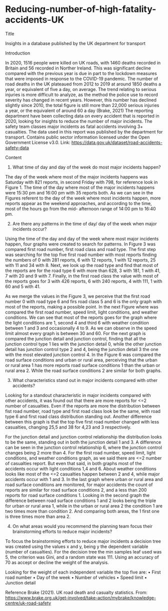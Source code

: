 # Reducing-number-of-high-fatality-accidents-UK

Title

Insights in a database published by the UK department for transport 

Introduction

In 2020, 1516 people were killed on UK roads, with 1460 deaths recorded in Britain and 56 recorded in Norther Ireland. This was significant decline compared with the previous year is due in part to the lockdown measures that were imposed in response to the COVID-19 pandemic.  The number of road deaths in the UK plateaued from 2012 to 2019 at around 1850 deaths a year, or equivalent of five a day, on average.
The trend relating to serious injuries is more difficult to analyze, as the method the police use to record severity has changed in recent years. However, this number has declined slightly since 2010, the total figure is still more than 22,000 serious injuries a year, or the equivalent of around 60 a day (Brake, 2021)
The reporting department have been collecting data on every accident that is reported in 2020, looking for insights to reduce the number of major incidents. The safety team classes major incidents as fatal accidents involving 3+ casualties.
The data used in this report was published by the department for transport. Contains public sector information licensed under the Open Government License v3.0. Link: https://data.gov.uk/dataset/road-accidents-safety-data 

Content

1.	What time of day and day of the week do most major incidents happen?

The day of the week where most of the major incidents happens was Saturday with 821 reports, in second Friday with 798, for reference look in Figure 1. 
The time of the day where most of the major incidents happens were 15:30 pm and 16:00 pm with 35 reports both. 
As we can see in the Figures referent to the day of the week where most incidents happen, more reports appear as the weekend approaches, 
and according to the time, most of the hours go from the mid- afternoon range of 14:00 pm to 16:40 pm.

2.	Are there any patterns in the time of day/ day of the week when major incidents occur?

Using the time of the day and day of the week where most major incidents happen, four graphs were created to search for patterns.
In Figure 3 was compared first road number, first road class and road type. 
The first step was searching for the top five first road number with most reports finding the numbers of 0 with 281 reports, 
6 with 12 reports, 1 with 12 reports, 25 with 11 and 34 with 8. 
Next, we look up the road type and find that most of the reports are for the road type 6 with more than 628, 3 with 181, 1 with 41, 7 with 20 and 9 with 7. 
Finally, in the first road class the value with most of the reports goes for 3 with 426 reports, 6 with 240 reports, 4 with 111, 1 with 60 and 5 with 41.

As we merge the values in the Figure 3, we perceive that the first road number 0 with road type 6 and firs road class 5 and 6 is the only graph with most of the reports, 
making a possible point.
In the next Figure where was compared the first road number, speed limit, light conditions, and weather conditions. 
We can see that most of the reports goes for the graph where the light conditions are 1, second 4 and third 6 with weather condition between 1 and 3 and occasionally 4 to 9. 
As we can observe in the speed limit almost every graph is between 30 and 60.
For the next graph is compared the junction detail and junction control, finding that all the junction control type 1 lies with the junction detail 0, 
while the other junction detail has junction control type 2 and 4, being the junction detail 3 the one with the most elevated junction control 4. 
In the Figure 6 was compared the road surface conditions and urban or rural area, 
perceiving that the urban or rural area 1 has more reports road surface conditions 1 than the urban or rural area 2. 
While the road surface conditions 2 are similar for both graphs. 

3.	What characteristics stand out in major incidents compared with other accidents?

Looking for a standout characteristic in major incidents compared with other accidents, it was found out that there are more reports for <=2 number of casualties. 
Even if the reports are more the distribution between fist road number, road type and first road class look be the same, with road type 6 
and first road class distribution standing out. Another difference between this graph is that the top five first road number changed with less casualties, 
changing 25,5 and 38 for 4,23 and 3 respectively. 

For the junction detail and junction control relationship the distribution looks to be the same, standing out in both the junction detail 1 and 3. 
A difference can be seen in the junction control relationship 6, where the junction control changes being 2 more than 4.
For the first road number, speed limit, light conditions, and weather conditions graph, as we said there are <=2 number of casualties report. 
But even that said, in both graphs most of the accidents occur with light conditions 1,4 and 6. 
About weather conditions looks like most of the <=2 casualties happen between 2 and 4, while major accidents occur with 1 and 3.
In the last graph where urban or rural area and road surface conditions are monitored, 
for major accidents the count of reports are similar for road surface conditions 2, and a less than 200 reports for road surface conditions 1. 
Looking in the second graph the difference between road surface conditions 1 and 2 looks being the triple for urban or rural area 1, 
while in the urban or rural area 2 the condition 1 are two times more than condition 2. And comparing both areas, the 1 first one is three times more than area 2. 

4.	On what areas would you recommend the planning team focus their brainstorming efforts to reduce major incidents?

To focus the brainstorming efforts to reduce major incidents a decision tree was created using the values x and y, being y the dependent variable (number of casualties). 
For the decision tree the min samples leaf used was 5, the criterion was Gini, and a random state was 111. 
Using an accuracy of 70 as accept or decline the weight of the analysis.

Looking for the weight of each independent variable the top five are:
•	First road number
•	Day of the week
•	Number of vehicles
•	Speed limit
•	Junction detail

Reference
Brake (2021). UK road death and casualty statistics. From: https://www.brake.org.uk/get-involved/take-action/mybrake/knowledge-centre/uk-road-safety
